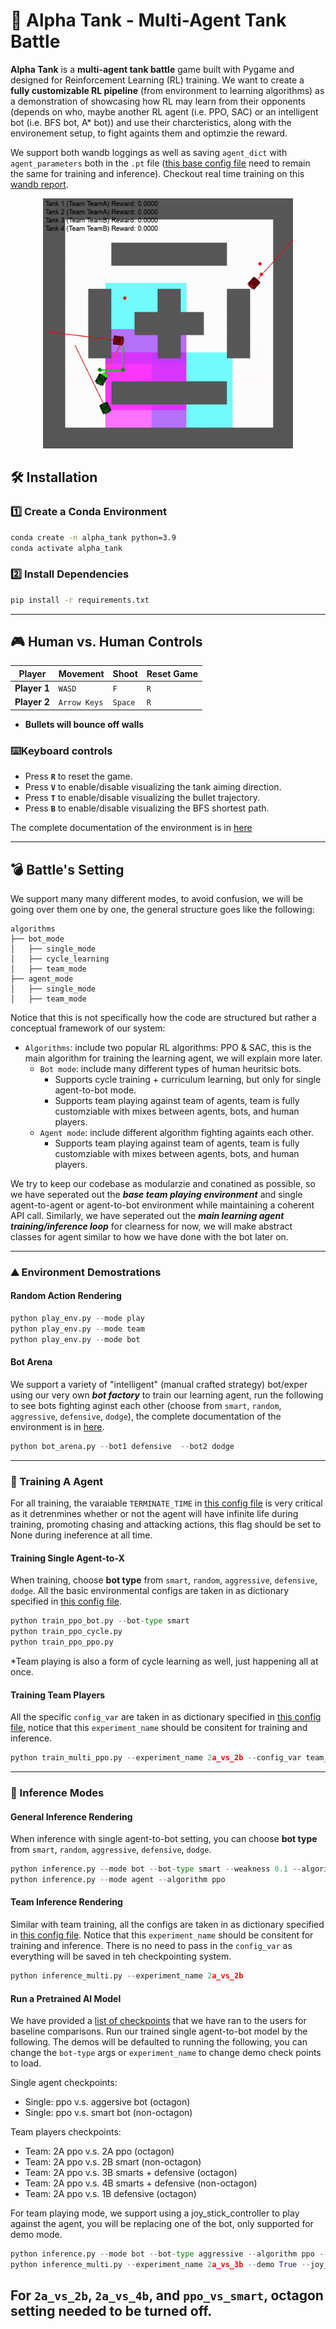 # **🚀 Alpha Tank - Multi-Agent Tank Battle**
**Alpha Tank** is a **multi-agent tank battle** game built with Pygame and designed for Reinforcement Learning (RL) training. We want to create a **fully customizable RL pipeline** (from environment to learning algorithms) as a demonstration of showcasing how RL may learn from their opponents (depends on who, maybe another RL agent (i.e. PPO, SAC) or an intelligent bot (i.e. BFS bot, A* bot)) and use their charcteristics, along with the environement setup, to fight againts them and optimzie the reward.

 We support both wandb loggings as well as saving `agent_dict` with `agent_parameters` both in the `.pt` file ([this base config file](configs/config_teams.py) need to remain the same for training and inference). Checkout real time training on this [wandb report](https://wandb.ai/kaiwenbian107/multiagent-ppo-bot/reports/AlphaTank-Training--VmlldzoxMTgxNjU0MQ).

<p align="center">
  <img src="docs/assets/demo.gif" width="400"/>
</p>

## **🛠 Installation**
### **1️⃣ Create a Conda Environment**
```bash
conda create -n alpha_tank python=3.9
conda activate alpha_tank
```

### **2️⃣ Install Dependencies**
```bash
pip install -r requirements.txt
```

---

## **🎮 Human vs. Human Controls**
| **Player** | **Movement** | **Shoot** | **Reset Game** |
|-----------|------------|---------|--------------|
| **Player 1** | `WASD` | `F` | `R` |
| **Player 2** | `Arrow Keys` | `Space` | `R` |

- **Bullets will bounce off walls**

### ⌨️**Keyboard controls**
- Press **`R`** to reset the game.
- Press **`V`** to enable/disable visualizing the tank aiming direction.
- Press **`T`** to enable/disable visualizing the bullet trajectory.
- Press **`B`** to enable/disable visualizing the BFS shortest path.

The complete documentation of the environment is in [here](docs/structure.md)

---

## **💣 Battle's Setting**
We support many many different modes, to avoid confusion, we will be going over them one by one, the general structure goes like the following:

```
algorithms
├── bot_mode
│   ├── single_mode
│   ├── cycle_learning
│   ├── team_mode
├── agent_mode
│   ├── single_mode
│   ├── team_mode
```

Notice that this is not specifically how the code are structured but rather a conceptual framework of our system:
- `Algorithms`: include two popular RL algorithms: PPO & SAC, this is the main algorithm for training the learning agent, we will explain more later.
  - `Bot mode`: include many different types of human heuritsic bots.
    - Supports cycle training + curriculum learning, but only for single agent-to-bot mode.
    - Supports team playing against team of agents, team is fully customziable with mixes between agents, bots, and human players.
  - `Agent mode`: include different algorithm fighting againts each other.
    - Supports team playing against team of agents, team is fully customziable with mixes between agents, bots, and human players.

We try to keep our codebase as modularzie and conatined as possible, so we have seperated out the ***base team playing environment*** and single agent-to-agent or agent-to-bot environment while maintaining a coherent API call. Similarly, we have seperated out the ***main learning agent training/inference loop*** for clearness for now, we will make abstract classes for agent similar to how we have done with the bot later on.

---
### **⛰️ Environment Demostrations**

#### **Random Action Rendering**
```python
python play_env.py --mode play
python play_env.py --mode team
python play_env.py --mode bot
```

#### **Bot Arena**
We support a variety of "intelligent" (manual crafted strategy) bot/exper using our very own ***bot factory*** to train our learning agent, run the following to see bots fighting aginst each other (choose from `smart`, `random`, `aggressive`, `defensive`, `dodge`), the complete documentation of the environment is in [here](docs/bots.md).

```python
python bot_arena.py --bot1 defensive  --bot2 dodge
```

---

### **🚀 Training A Agent**

For all training, the varaiable `TERMINATE_TIME` in [this config file](configs/config_basic.py) is very critical as it detrenmines whether or not the agent will have infinite life during training, promoting chasing and attacking actions, this flag should be set to None during ineference at all time.

#### **Training Single Agent-to-X**
When training, choose **bot type** from `smart`, `random`, `aggressive`, `defensive`, `dodge`. All the basic environmental configs are taken in as dictionary specified in [this config file](configs/config_basic.py).

```python
python train_ppo_bot.py --bot-type smart
python train_ppo_cycle.py
python train_ppo_ppo.py
```

*Team playing is also a form of cycle learning as well, just happening all at once.

#### **Training Team Players**
All the specific `config_var` are taken in as dictionary specified in [this config file](configs/config_teams.py), notice that this `experiment_name` should be consitent for training and inference.

```python
python train_multi_ppo.py --experiment_name 2a_vs_2b --config_var team_vs_bot_configs
```

---

### **🤖 Inference Modes**

#### **General Inference Rendering**
When inference with single agent-to-bot setting, you can choose **bot type** from `smart`, `random`, `aggressive`, `defensive`, `dodge`.

```python
python inference.py --mode bot --bot-type smart --weakness 0.1 --algorithm ppo
python inference.py --mode agent --algorithm ppo 
```

#### **Team Inference Rendering**
Similar with team training, all the configs are taken in as dictionary specified in [this config file](configs/config_teams.py). Notice that this  `experiment_name` should be consitent for training and inference. There is no need to pass in the `config_var` as everything will be saved in teh checkpointing system.

```python 
python inference_multi.py --experiment_name 2a_vs_2b
```

#### **Run a Pretrained AI Model**
We have provided a [list of checkpoints](/demo_checkpoints/) that we have ran to the users for baseline comparisons. Run our trained single agent-to-bot model by the following. The demos will be defaulted to running the following, you can change the `bot-type` args or `experiment_name` to change demo check points to load.

Single agent checkpoints:
- Single: ppo v.s. aggersive bot (octagon)
- Single: ppo v.s. smart bot (non-octagon)

Team players checkpoints:
- Team: 2A ppo v.s. 2A ppo (octagon)
- Team: 2A ppo v.s. 2B smart (non-octagon)
- Team: 2A ppo v.s. 3B smarts + defensive (octagon)
- Team: 2A ppo v.s. 4B smarts + defensive (non-octagon)
- Team: 2A ppo v.s. 1B defensive (octagon)

For team playing mode, we support using a joy_stick_controller to play against the agent, you will be replacing one of the bot, only supported for demo mode.

```python
python inference.py --mode bot --bot-type aggressive --algorithm ppo --demo True
python inference_multi.py --experiment_name 2a_vs_3b --demo True --joy_stick_controller True
```

For `2a_vs_2b`, `2a_vs_4b`, and `ppo_vs_smart`, octagon setting needed to be turned off.
---
